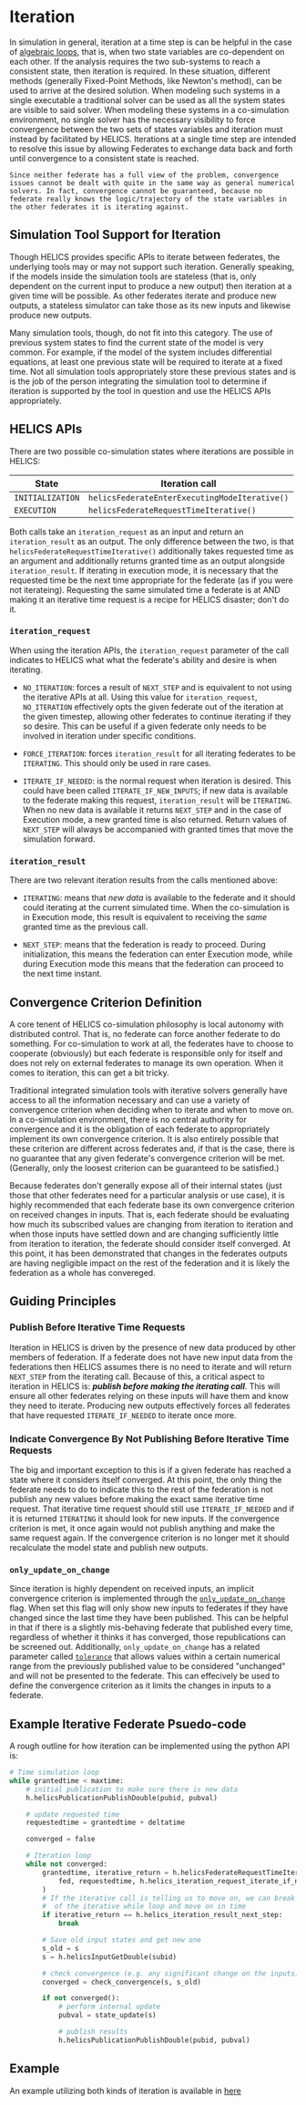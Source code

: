 # Iteration

In simulation in general, iteration at a time step is can be helpful in the case of [algebraic loops](https://www.mathworks.com/help/simulink/ug/algebraic-loops.html), that is, when two state variables are co-dependent on each other. If the analysis requires the two sub-systems to reach a consistent state, then iteration is required. In these situation, different methods (generally Fixed-Point Methods, like Newton's method), can be used to arrive at the desired solution. When modeling such systems in a single executable a traditional solver can be used as all the system states are visible to said solver. When modeling these systems in a co-simulation environment, no single solver has the necessary visibility to force convergence between the two sets of states variables and iteration must instead by facilitated by HELICS. Iterations at a single time step are intended to resolve this issue by allowing Federates to exchange data back and forth until convergence to a consistent state is reached.

```{note}
Since neither federate has a full view of the problem, convergence issues cannot be dealt with quite in the same way as general numerical solvers. In fact, convergence cannot be guaranteed, because no federate really knows the logic/trajectory of the state variables in the other federates it is iterating against.
```

## Simulation Tool Support for Iteration

Though HELICS provides specific APIs to iterate between federates, the underlying tools may or may not support such iteration. Generally speaking, if the models inside the simulation tools are stateless (that is, only dependent on the current input to produce a new output) then iteration at a given time will be possible. As other federates iterate and produce new outputs, a stateless simulator can take those as its new inputs and likewise produce new outputs.

Many simulation tools, though, do not fit into this category. The use of previous system states to find the current state of the model is very common. For example, if the model of the system includes differential equations, at least one previous state will be required to iterate at a fixed time. Not all simulation tools appropriately store these previous states and is is the job of the person integrating the simulation tool to determine if iteration is supported by the tool in question and use the HELICS APIs appropriately.

## HELICS APIs

There are two possible co-simulation states where iterations are possible in HELICS:

| State            | Iteration call                                |
| ---------------- | --------------------------------------------- |
| `INITIALIZATION` | `helicsFederateEnterExecutingModeIterative()` |
| `EXECUTION`      | `helicsFederateRequestTimeIterative()`        |

Both calls take an `iteration_request` as an input and return an `iteration_result` as an output. The only difference between the two, is that `helicsFederateRequestTimeIterative()` additionally takes requested time as an argument and additionally returns granted time as an output alongside `iteration_result`. If iterating in execution mode, it is necessary that the requested time be the next time appropriate for the federate (as if you were not iterateing). Requesting the same simulated time a federate is at AND making it an iterative time request is a recipe for HELICS disaster; don't do it.

### `iteration_request`

When using the iteration APIs, the `iteration_request` parameter of the call indicates to HELICS what what the federate's ability and desire is when iterating.

- `NO_ITERATION`: forces a result of `NEXT_STEP` and is equivalent to not using the iterative APIs at all. Using this value for `iteration_request`, `NO_ITERATION` effectively opts the given federate out of the iteration at the given timestep, allowing other federates to continue iterating if they so desire. This can be useful if a given federate only needs to be involved in iteration under specific conditions.

- `FORCE_ITERATION`: forces `iteration_result` for all iterating federates to be `ITERATING`. This should only be used in rare cases.

- `ITERATE_IF_NEEDED`: is the normal request when iteration is desired. This could have been called `ITERATE_IF_NEW_INPUTS`; if new data is available to the federate making this request, `iteration_result` will be `ITERATING`. When no new data is available it returns `NEXT_STEP` and in the case of Execution mode, a new granted time is also returned. Return values of `NEXT_STEP` will always be accompanied with granted times that move the simulation forward.

### `iteration_result`

There are two relevant iteration results from the calls mentioned above:

- `ITERATING`: means that _new data_ is available to the federate and it should could iterating at the current simulated time. When the co-simulation is in Execution mode, this result is equivalent to receiving the _same_ granted time as the previous call.

- `NEXT_STEP`: means that the federation is ready to proceed. During initialization, this means the federation can enter Execution mode, while during Execution mode this means that the federation can proceed to the next time instant.

## Convergence Criterion Definition

A core tenent of HELICS co-simulation philosophy is local autonomy with distributed control. That is, no federate can force another federate to do something. For co-simulation to work at all, the federates have to choose to cooperate (obviously) but each federate is responsible only for itself and does not rely on external federates to manage its own operation. When it comes to iteration, this can get a bit tricky.

Traditional integrated simulation tools with iterative solvers generally have access to all the information necessary and can use a variety of convergence criterion when deciding when to iterate and when to move on. In a co-simulation environment, there is no central authority for convergence and it is the obligation of each federate to appropriately implement its own convergence criterion. It is also entirely possible that these criterion are different across federates and, if that is the case, there is no guarantee that any given federate's convergence criterion will be met. (Generally, only the loosest criterion can be guaranteed to be satisfied.)

Because federates don't generally expose all of their internal states (just those that other federates need for a particular analysis or use case), it is highly recommended that each federate base its own convergence criterion on received changes in inputs. That is, each federate should be evaluating how much its subscribed values are changing from iteration to iteration and when those inputs have settled down and are changing sufficiently little from iteration to iteration, the federate should consider itself converged. At this point, it has been demonstrated that changes in the federates outputs are having negligible impact on the rest of the federation and it is likely the federation as a whole has convereged.

## Guiding Principles

### Publish Before Iterative Time Requests

Iteration in HELICS is driven by the presence of new data produced by other members of federation. If a federate does not have new input data from the federations then HELICS assumes there is no need to iterate and will return `NEXT_STEP` from the iterating call. Because of this, a critical aspect to iteration in HELICS is: **_publish before making the iterating call_**. This will ensure all other federates relying on these inputs will have them and know they need to iterate. Producing new outputs effectively forces all federates that have requested `ITERATE_IF_NEEDED` to iterate once more.

### Indicate Convergence By Not Publishing Before Iterative Time Requests

The big and important exception to this is if a given federate has reached a state where it considers itself converged. At this point, the only thing the federate needs to do to indicate this to the rest of the federation is not publish any new values before making the exact same iterative time request. That iterative time request should still use `ITERATE_IF_NEEDED` and if it is returned `ITERATING` it should look for new inputs. If the convergence criterion is met, it once again would not publish anything and make the same request again. If the convergence criterion is no longer met it should recalculate the model state and publish new outputs.

### `only_update_on_change`

Since iteration is highly dependent on received inputs, an implicit convergence criterion is implemented through the [`only_update_on_change`](../../references/configuration_options_reference) flag. When set this flag will only show new inputs to federates if they have changed since the last time they have been published. This can be helpful in that if there is a slightly mis-behaving federate that published every time, regardless of whether it thinks it has converged, those republications can be screened out. Additionally, `only_update_on_change` has a related parameter called [`tolerance`](../../references/configuration_options_reference#tolerance) that allows values within a certain numerical range from the previously published value to be considered "unchanged" and will not be presented to the federate. This can effecively be used to define the convergence criterion as it limits the changes in inputs to a federate.

## Example Iterative Federate Psuedo-code

A rough outline for how iteration can be implemented using the python API is:

```python
# Time simulation loop
while grantedtime < maxtime:
    # initial publication to make sure there is new data
    h.helicsPublicationPublishDouble(pubid, pubval)

    # update requested time
    requestedtime = grantedtime + deltatime

    converged = false

    # Iteration loop
    while not converged:
        grantedtime, iterative_return = h.helicsFederateRequestTimeIterative(
            fed, requestedtime, h.helics_iteration_request_iterate_if_needed
        )
        # If the iterative call is telling us to move on, we can break out
        #  of the iterative while loop and move on in time
        if iterative_return == h.helics_iteration_result_next_step:
            break

        # Save old input states and get new one
        s_old = s
        s = h.helicsInputGetDouble(subid)

        # check convergence (e.g. any significant change on the inputs)
        converged = check_convergence(s, s_old)

        if not converged():
            # perform internal update
            pubval = state_update(s)

            # publish results
            h.helicsPublicationPublishDouble(pubid, pubval)
```

## Example

An example utilizing both kinds of iteration is available in [here](../examples/advanced_examples/advanced_iteration.md)
